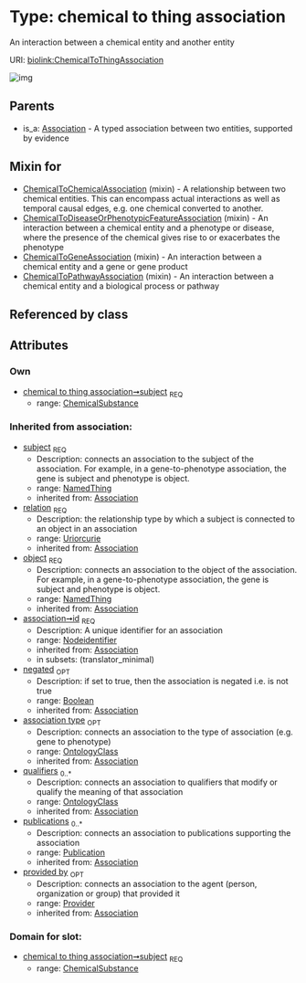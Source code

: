 
# Type: chemical to thing association


An interaction between a chemical entity and another entity

URI: [biolink:ChemicalToThingAssociation](https://w3id.org/biolink/vocab/ChemicalToThingAssociation)


![img](http://yuml.me/diagram/nofunky;dir:TB/class/[Provider]<provided%20by(i)%200..1-%20[ChemicalToThingAssociation&#124;relation(i):uriorcurie;id(i):nodeidentifier;negated(i):boolean%20%3F],%20[Publication]<publications(i)%200..*-%20[ChemicalToThingAssociation],%20[OntologyClass]<qualifiers(i)%200..*-%20[ChemicalToThingAssociation],%20[OntologyClass]<association%20type(i)%200..1-%20[ChemicalToThingAssociation],%20[NamedThing]<object(i)%201..1-%20[ChemicalToThingAssociation],%20[ChemicalSubstance]<subject%201..1-%20[ChemicalToThingAssociation],%20[ChemicalToPathwayAssociation]uses%20-.->[ChemicalToThingAssociation],%20[ChemicalToGeneAssociation]uses%20-.->[ChemicalToThingAssociation],%20[ChemicalToDiseaseOrPhenotypicFeatureAssociation]uses%20-.->[ChemicalToThingAssociation],%20[ChemicalToChemicalAssociation]uses%20-.->[ChemicalToThingAssociation],%20[Association]^-[ChemicalToThingAssociation])

## Parents

 *  is_a: [Association](Association.md) - A typed association between two entities, supported by evidence

## Mixin for

 * [ChemicalToChemicalAssociation](ChemicalToChemicalAssociation.md) (mixin)  - A relationship between two chemical entities. This can encompass actual interactions as well as temporal causal edges, e.g. one chemical converted to another.
 * [ChemicalToDiseaseOrPhenotypicFeatureAssociation](ChemicalToDiseaseOrPhenotypicFeatureAssociation.md) (mixin)  - An interaction between a chemical entity and a phenotype or disease, where the presence of the chemical gives rise to or exacerbates the phenotype
 * [ChemicalToGeneAssociation](ChemicalToGeneAssociation.md) (mixin)  - An interaction between a chemical entity and a gene or gene product
 * [ChemicalToPathwayAssociation](ChemicalToPathwayAssociation.md) (mixin)  - An interaction between a chemical entity and a biological process or pathway

## Referenced by class


## Attributes


### Own

 * [chemical to thing association➞subject](chemical_to_thing_association_subject.md)  <sub>REQ</sub>
    * range: [ChemicalSubstance](ChemicalSubstance.md)

### Inherited from association:

 * [subject](subject.md)  <sub>REQ</sub>
    * Description: connects an association to the subject of the association. For example, in a gene-to-phenotype association, the gene is subject and phenotype is object.
    * range: [NamedThing](NamedThing.md)
    * inherited from: [Association](Association.md)
 * [relation](relation.md)  <sub>REQ</sub>
    * Description: the relationship type by which a subject is connected to an object in an association
    * range: [Uriorcurie](types/Uriorcurie.md)
    * inherited from: [Association](Association.md)
 * [object](object.md)  <sub>REQ</sub>
    * Description: connects an association to the object of the association. For example, in a gene-to-phenotype association, the gene is subject and phenotype is object.
    * range: [NamedThing](NamedThing.md)
    * inherited from: [Association](Association.md)
 * [association➞id](association_id.md)  <sub>REQ</sub>
    * Description: A unique identifier for an association
    * range: [Nodeidentifier](types/Nodeidentifier.md)
    * inherited from: [Association](Association.md)
    * in subsets: (translator_minimal)
 * [negated](negated.md)  <sub>OPT</sub>
    * Description: if set to true, then the association is negated i.e. is not true
    * range: [Boolean](types/Boolean.md)
    * inherited from: [Association](Association.md)
 * [association type](association_type.md)  <sub>OPT</sub>
    * Description: connects an association to the type of association (e.g. gene to phenotype)
    * range: [OntologyClass](OntologyClass.md)
    * inherited from: [Association](Association.md)
 * [qualifiers](qualifiers.md)  <sub>0..*</sub>
    * Description: connects an association to qualifiers that modify or qualify the meaning of that association
    * range: [OntologyClass](OntologyClass.md)
    * inherited from: [Association](Association.md)
 * [publications](publications.md)  <sub>0..*</sub>
    * Description: connects an association to publications supporting the association
    * range: [Publication](Publication.md)
    * inherited from: [Association](Association.md)
 * [provided by](provided_by.md)  <sub>OPT</sub>
    * Description: connects an association to the agent (person, organization or group) that provided it
    * range: [Provider](Provider.md)
    * inherited from: [Association](Association.md)

### Domain for slot:

 * [chemical to thing association➞subject](chemical_to_thing_association_subject.md)  <sub>REQ</sub>
    * range: [ChemicalSubstance](ChemicalSubstance.md)
